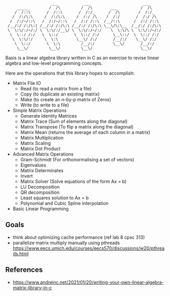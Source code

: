 ```    
                    ___           ___                       ___
     _____         /  /\         /  /\        ___          /  /\                   
    /  /::\       /  /::\       /  /:/_      /  /\        /  /:/_             
   /  /:/\:\     /  /:/\:\     /  /:/ /\    /  /:/       /  /:/ /\  
  /  /:/~/::\   /  /:/~/::\   /  /:/ /::\  /__/::\      /  /:/ /::\ 
 /__/:/ /:/\:| /__/:/ /:/\:\ /__/:/ /:/\:\ \__\/\:\__  /__/:/ /:/\:\            
 \  \:\/:/~/:/ \  \:\/:/__\/ \  \:\/:/~/:/    \  \:\/\ \  \:\/:/~/:/
  \  \::/ /:/   \  \::/       \  \::/ /:/      \__\::/  \  \::/ /:/ 
   \  \:\/:/     \  \:\        \__\/ /:/       /__/:/    \__\/ /:/  
    \  \::/       \  \:\         /__/:/        \__\/       /__/:/   
     \__\/         \__\/         \__\/                     \__\/    
```
Basis is a linear algebra library written in C as an exercise to revise linear algebra and low-level programming concepts.

Here are the operations that this library hopes to accomplish:
- Matrix File IO
    - Read (to read a matrix from a file)
    - Copy (to duplicate an existing matrix)
    - Make (to create an n-by-p matrix of Zeros)
    - Write (to write to a file)
- Simple Matrix Operations
    - Generate Identity Matrices
    - Matrix Trace (Sum of elements along the diagonal)
    - Matrix Transpose (To flip a matrix along the diagonal)
    - Matrix Mean (returns the average of each column in a matrix)
    - Matrix Multiplication
    - Matrix Scaling
    - Matrix Dot Product
- Advanced Matrix Operations
    - Gram-Schmidt (For orthonormalising a set of vectors)
    - Eigenvalues
    - Matrix Determinates
    - Invert
    - Matrix Solver (Solve equations of the form Ax = b)
    - LU Decomposition
    - QR decomposition
    - Least squares solution to Ax = b
    - Polynomial and Cubic Spline interpolation
- Basic Linear Programming

## Goals
- think about optimizing cache performance (ref lab 8 cpsc 313)
- parallelize matrix multiply manually using pthreads https://www.eecs.umich.edu/courses/eecs570/discussions/w20/pthreads.html

## References
- https://www.andreinc.net/2021/01/20/writing-your-own-linear-algebra-matrix-library-in-c
